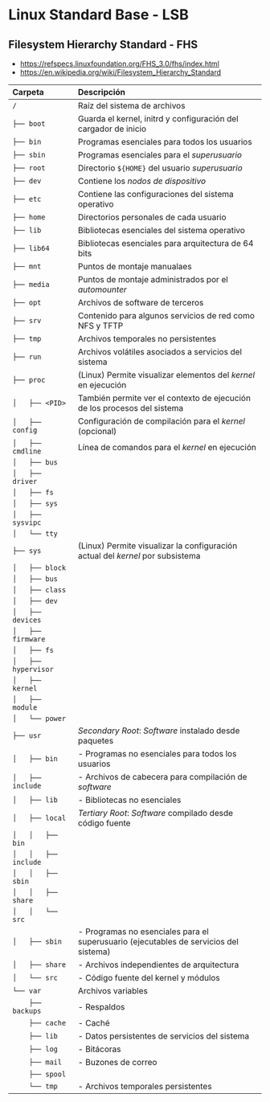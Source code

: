 # Linux Standard Base - LSB
## Filesystem Hierarchy Standard - FHS

+ <https://refspecs.linuxfoundation.org/FHS_3.0/fhs/index.html>
+ <https://en.wikipedia.org/wiki/Filesystem_Hierarchy_Standard>

| Carpeta               | Descripción
|:----------------------|:------------
|`/`			| Raíz del sistema de archivos
|`├── boot`		| Guarda el kernel, initrd y configuración del cargador de inicio
|`├── bin`		| Programas esenciales para todos los usuarios
|`├── sbin`		| Programas esenciales para el _superusuario_
|`├── root`		| Directorio `${HOME}` del usuario _superusuario_
|`├── dev`		| Contiene los _nodos de dispositivo_
|`├── etc`		| Contiene las configuraciones del sistema operativo
|`├── home`		| Directorios personales de cada usuario
|`├── lib`		| Bibliotecas esenciales del sistema operativo
|`├── lib64`		| Bibliotecas esenciales para arquitectura de 64 bits
|`├── mnt`		| Puntos de montaje manualaes
|`├── media`		| Puntos de montaje administrados por el _automounter_
|`├── opt`		| Archivos de software de terceros
|`├── srv`		| Contenido para algunos servicios de red como NFS y TFTP
|`├── tmp`		| Archivos temporales no persistentes
|`├── run`		| Archivos volátiles asociados a servicios del sistema
|`├── proc`		| (Linux) Permite visualizar elementos del _kernel_ en ejecución
|`│   ├── <PID>`	| También permite ver el contexto de ejecución de los procesos del sistema
|`│   ├── config`	| Configuración de compilación para el _kernel_ (opcional)
|`│   ├── cmdline`	| Línea de comandos para el _kernel_ en ejecución
|`│   ├── bus`		|
|`│   ├── driver`	|
|`│   ├── fs`		|
|`│   ├── sys`		|
|`│   ├── sysvipc`	|
|`│   └── tty`		|
|`├── sys`		| (Linux) Permite visualizar la configuración actual del _kernel_ por subsistema
|`│   ├── block`	|
|`│   ├── bus`		|
|`│   ├── class`	|
|`│   ├── dev`		|
|`│   ├── devices`	|
|`│   ├── firmware`	|
|`│   ├── fs`		|
|`│   ├── hypervisor`	|
|`│   ├── kernel`	|
|`│   ├── module`	|
|`│   └── power`	|
|`├── usr`		| _Secondary Root_: _Software_ instalado desde paquetes
|`│   ├── bin`		| - Programas no esenciales para todos los usuarios
|`│   ├── include`	| - Archivos de cabecera para compilación de _software_
|`│   ├── lib`		| - Bibliotecas no esenciales
|`│   ├── local`	| _Tertiary Root_: _Software_ compilado desde código fuente
|`│   │   ├── bin`	|
|`│   │   ├── include`	|
|`│   │   ├── sbin`	|
|`│   │   ├── share`	|
|`│   │   └── src`	|
|`│   ├── sbin`		| - Programas no esenciales para el superusuario (ejecutables de servicios del sistema)
|`│   ├── share`	| - Archivos independientes de arquitectura
|`│   └── src`		| - Código fuente del kernel y módulos
|`└── var`		| Archivos variables
|`    ├── backups`	| - Respaldos
|`    ├── cache`	| - Caché
|`    ├── lib`		| - Datos persistentes de servicios del sistema
|`    ├── log`		| - Bitácoras
|`    ├── mail`		| - Buzones de correo
|`    ├── spool`	|
|`    └── tmp`		| - Archivos temporales persistentes

